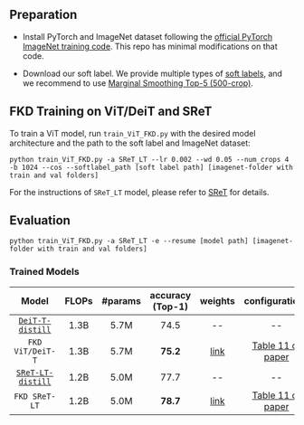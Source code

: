 
## Preparation

- Install PyTorch and ImageNet dataset following the [official PyTorch ImageNet training code](https://github.com/pytorch/examples/tree/master/imagenet). This repo has minimal modifications on that code. 

- Download our soft label. We provide multiple types of [soft labels](http://zhiqiangshen.com/projects/FKD/index.html), and we recommend to use [Marginal Smoothing Top-5 (500-crop)](https://drive.google.com/file/d/14leI6xGfnyxHPsBxo0PpCmOq71gWt008/view?usp=sharing).


## FKD Training on ViT/DeiT and SReT

To train a ViT model, run `train_ViT_FKD.py` with the desired model architecture and the path to the soft label and ImageNet dataset:

```
python train_ViT_FKD.py -a SReT_LT --lr 0.002 --wd 0.05 --num_crops 4 -b 1024 --cos --softlabel_path [soft label path] [imagenet-folder with train and val folders]
```

For the instructions of `SReT_LT` model, please refer to [SReT](https://github.com/szq0214/SReT) for details.

## Evaluation

```
python train_ViT_FKD.py -a SReT_LT -e --resume [model path] [imagenet-folder with train and val folders]
```

### Trained Models

| Model    | FLOPs| #params | accuracy (Top-1) |weights  |configurations |
|:-------:|:--------:|:--------:|:--------:|:--------:|:--------:|
| [`DeiT-T-distill`](https://github.com/facebookresearch/deit) | 1.3B  | 5.7M | 74.5  |-- |  -- |
| `FKD ViT/DeiT-T` | 1.3B  | 5.7M | **75.2**  |[link](https://drive.google.com/file/d/1m33c1wHdCV7ePETO_HvWNaboSd_W4nfC/view?usp=sharing) |  [Table 11 of paper](https://arxiv.org/pdf/2112.01528.pdf) |
| [`SReT-LT-distill`](https://github.com/szq0214/SReT)  |  1.2B | 5.0M | 77.7  |-- |  --  |
| `FKD SReT-LT`    |  1.2B | 5.0M | **78.7**  |[link](https://drive.google.com/file/d/1mmdPXKutHM9Li8xo5nGG6TB0aAXA9PFR/view?usp=sharing) |  [Table 11 of paper](https://arxiv.org/pdf/2112.01528.pdf)  |


